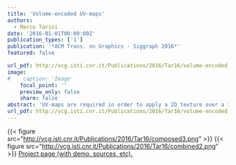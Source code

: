 ```yaml
---
title: 'Volume-encoded UV-maps'
authors:
  - Marco Tarini
date: '2016-01-01T00:00:00Z'
publication_types: ['1']
publication: '*ACM Trans. on Graphics - Siggraph 2016*'
featured: false

url_pdf: http://vcg.isti.cnr.it/Publications/2016/Tar16/volume-encoded_UV-maps.pdf
image:
#    caption: 'Image'
    focal_point: ''
    preview_only: false
    share: false
abstract: 'UV-maps are required in order to apply a 2D texture over a 3D model.Conventional UV-maps are defined by an assignment of uv positions to mesh vertices. We present an alternative representation, volume-encoded UV-maps, in which each point on the surface is mapped to a uv position which is solely a function of its 3D position. This function is tailored for a target surface: its restriction to the surface is a parametrization exhibiting high quality, e.g. in terms of angle and area preservation; and, near the surface, it is almost constant for small orthogonal displacements.The representation is applicable to a wide range of shapes and UV-maps, and unlocks several key advantages: it removes the need to duplicate vertices in the mesh to encode cuts in the map; it makes the UV-map representation independent from the meshing of the surface; the same texture, and even the same UV-map, can be shared by multiple geometrically similar models (e.g.alllevelsofa LoDpyramid); UV-maps can be applied to representations other than polygonal meshes, like point clouds or set of registered range-maps.Our schema is cheap on GPU computational and memory resources, requiring only a single, cache-coherent indirection to a small volumetric texture per fragment.We also provide an algorithm to construct a volume-encoded UV-map given a target surface.           	 Project page (with demo, sources, etc).'
url_pdf: http://vcg.isti.cnr.it/Publications/2016/Tar16/volume-encoded_UV-maps_additional.pdf
---
```

{{< figure src="http://vcg.isti.cnr.it/Publications/2016/Tar16/composed3.png" >}}
{{< figure src="http://vcg.isti.cnr.it/Publications/2016/Tar16/combined2.png" >}}
[ Project page (with demo, sources, etc). ](http://vcg.isti.cnr.it/volume-encoded-uv-maps/)

